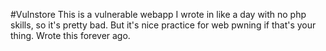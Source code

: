 #Vulnstore
This is a vulnerable webapp I wrote in like a day with no php skills, so it's pretty bad. But it's nice practice for web pwning if that's your thing. Wrote this forever ago.

